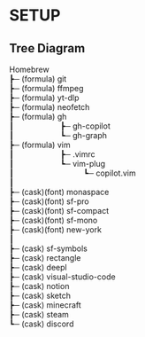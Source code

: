 # SETUP

## Tree Diagram

Homebrew<br>
 ┣─ (formula) git<br>
 ┣─ (formula) ffmpeg<br>
 ┣─ (formula) yt-dlp<br>
 ┣─ (formula) neofetch<br>
 ┣─ (formula) gh<br>
 ┃&ensp;&ensp;&ensp;&ensp;&ensp;&ensp;&ensp;&ensp;&ensp;&ensp;&ensp;&ensp;┣─ gh-copilot<br>
 ┃&ensp;&ensp;&ensp;&ensp;&ensp;&ensp;&ensp;&ensp;&ensp;&ensp;&ensp;&ensp;┗─ gh-graph<br>
 ┣─ (formula) vim<br>
 ┃&ensp;&ensp;&ensp;&ensp;&ensp;&ensp;&ensp;&ensp;&ensp;&ensp;&ensp;&ensp;┣─ .vimrc<br>
 ┃&ensp;&ensp;&ensp;&ensp;&ensp;&ensp;&ensp;&ensp;&ensp;&ensp;&ensp;&ensp;┗─ vim-plug<br>
 ┃&ensp;&ensp;&ensp;&ensp;&ensp;&ensp;&ensp;&ensp;&ensp;&ensp;&ensp;&ensp;&ensp;&ensp;&ensp;&ensp;&ensp;&ensp;┗─ copilot.vim<br>
 ┃<br>
 ┣─ (cask)(font) monaspace<br>
 ┣─ (cask)(font) sf-pro<br>
 ┣─ (cask)(font) sf-compact<br>
 ┣─ (cask)(font) sf-mono<br>
 ┣─ (cask)(font) new-york<br>
 ┃<br>
 ┣─ (cask) sf-symbols<br>
 ┣─ (cask) rectangle<br>
 ┣─ (cask) deepl<br>
 ┣─ (cask) visual-studio-code<br>
 ┣─ (cask) notion<br>
 ┣─ (cask) sketch<br>
 ┣─ (cask) minecraft<br>
 ┣─ (cask) steam<br>
 ┗─ (cask) discord<br>
